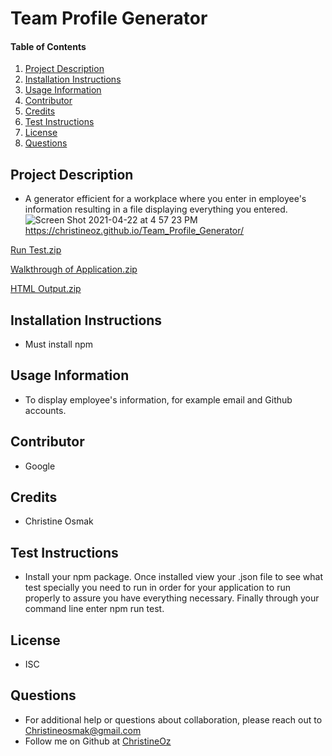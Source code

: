 # Team Profile Generator
    
#### Table of Contents
1. [Project Description](#project-description)
2. [Installation Instructions](#installation-instructions)
3. [Usage Information](#usage-information)
4. [Contributor](#contributor)
5. [Credits](#credits)
6. [Test Instructions](#test-instructions)
7. [License](#license)
8. [Questions](#questions)
## Project Description
* A generator efficient for a workplace where you enter in employee's information resulting in a file displaying everything you entered. 
![Screen Shot 2021-04-22 at 4 57 23 PM](https://user-images.githubusercontent.com/77952267/115784348-fcae6000-a38b-11eb-92ea-7fa29cd5520b.png)
https://christineoz.github.io/Team_Profile_Generator/


[Run Test.zip](https://github.com/ChristineOz/Team_Profile_Generator/files/6402524/Run.Test.zip)

[Walkthrough of Application.zip](https://github.com/ChristineOz/Team_Profile_Generator/files/6402525/Walkthrough.of.Application.zip)

[HTML Output.zip](https://github.com/ChristineOz/Team_Profile_Generator/files/6402523/HTML.Output.zip)


## Installation Instructions
* Must install npm
## Usage Information
* To display employee's information, for example email and Github accounts.
## Contributor 
* Google
## Credits
* Christine Osmak
## Test Instructions
* Install your npm package. Once installed view your .json file to see what test specially you need to run in order for your application to run properly to assure you have everything necessary. Finally through your command line enter npm run test. 
## License
* ISC
## Questions
* For additional help or questions about collaboration, please reach out to Christineosmak@gmail.com
* Follow me on Github at [ChristineOz](http://github.com/ChristineOz)
